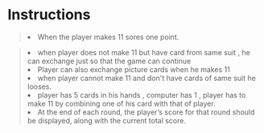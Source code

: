 # Instructions

> <li>When the player makes 11 sores one point.</li>

> <li>when player does not make 11 but have card from same suit , he can exchange just so that the game can continue</li>
> <li>Player can also exchange picture cards when he makes 11</li>
> <li>when player cannot make 11 and don't have cards of same suit he looses.</li>
> <li>player has 5 cards in his hands , computer has 1 , player has to make 11 by combining one of his card with that of player.</li>
><li>At the end of each round, the player’s score for that round should be displayed, along with the current total score.</li>
